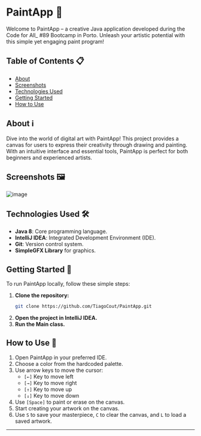 # PaintApp 🎨

Welcome to PaintApp – a creative Java application developed during the Code for All_ #89 Bootcamp in Porto. Unleash your artistic potential with this simple yet engaging paint program!

## Table of Contents 📋
- [About](#about)
- [Screenshots](#screenshots)
- [Technologies Used](#technologies-used)
- [Getting Started](#getting-started)
- [How to Use](#how-to-use)

## About ℹ️
Dive into the world of digital art with PaintApp! This project provides a canvas for users to express their creativity through drawing and painting. With an intuitive interface and essential tools, PaintApp is perfect for both beginners and experienced artists.

## Screenshots 🖼️

![image](https://github.com/TiagoCout/SnakeGame/assets/114871216/e7699e8f-9297-46c3-bf7c-e956c628cbb6)

## Technologies Used 🛠️
- **Java 8**: Core programming language.
- **IntelliJ IDEA**: Integrated Development Environment (IDE).
- **Git**: Version control system.
- **SimpleGFX Library** for graphics.

## Getting Started 🚀
To run PaintApp locally, follow these simple steps:

1. **Clone the repository:**
   ```bash
   git clone https://github.com/TiagoCout/PaintApp.git
2. **Open the project in IntelliJ IDEA.**
3. **Run the Main class.**

## How to Use 🎨
1. Open PaintApp in your preferred IDE.
2. Choose a color from the hardcoded palette.
3. Use arrow keys to move the cursor:
   - `[←]` Key to move left
   - `[→]` Key to move right
   - `[↑]` Key to move up
   - `[↓]` Key to move down
4. Use `[Space]` to paint or erase on the canvas.
5. Start creating your artwork on the canvas.
6. Use `S` to save your masterpiece, `C` to clear the canvas, and `L` to load a saved artwork.

---
